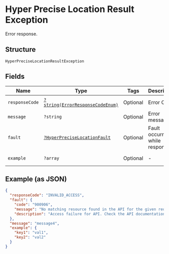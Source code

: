 
# Hyper Precise Location Result Exception

Error response.

## Structure

`HyperPreciseLocationResultException`

## Fields

| Name | Type | Tags | Description | Getter | Setter |
|  --- | --- | --- | --- | --- | --- |
| `responseCode` | [`?string(ErrorResponseCodeEnum)`](../../doc/models/error-response-code-enum.md) | Optional | Error Code. | getResponseCode(): ?string | setResponseCode(?string responseCode): void |
| `message` | `?string` | Optional | Error message. | getMessage(): ?string | setMessage(?string message): void |
| `fault` | [`?HyperPreciseLocationFault`](../../doc/models/hyper-precise-location-fault.md) | Optional | Fault occurred while responding. | getFault(): ?HyperPreciseLocationFault | setFault(?HyperPreciseLocationFault fault): void |
| `example` | `?array` | Optional | - | getExample(): ?array | setExample(?array example): void |

## Example (as JSON)

```json
{
  "responseCode": "INVALID_ACCESS",
  "fault": {
    "code": "900906",
    "message": "No matching resource found in the API for the given request",
    "description": "Access failure for API. Check the API documentation and add a proper REST resource path to the invocation URL."
  },
  "message": "message4",
  "example": {
    "key1": "val1",
    "key2": "val2"
  }
}
```

